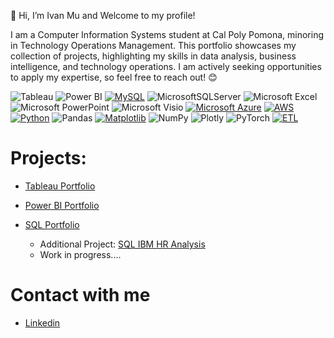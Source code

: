 
👋 Hi, I’m Ivan Mu and Welcome to my profile! 

I am a Computer Information Systems student at Cal Poly Pomona, minoring in Technology Operations Management. This portfolio showcases my collection of projects, highlighting my skills in data analysis, business intelligence, and technology operations. I am actively seeking opportunities to apply my expertise, so feel free to reach out! 😊

![Tableau](https://img.shields.io/badge/-Tableau-E97627?style=flat&logo=Tableau&logoColor=white")
![Power BI](https://img.shields.io/badge/Power_BI-D83B01?logo=Power_BI&logoColor=white)
[![MySQL](https://img.shields.io/badge/MySQL-4479A1?logo=mysql&logoColor=fff)](#)
![MicrosoftSQLServer](https://img.shields.io/badge/Microsoft%20SQL%20Sever-CC2927?logo=microsoft%20sql%20server&logoColor=white)
![Microsoft Excel](https://img.shields.io/badge/Microsoft_Excel-217346?logo=microsoft-excel&logoColor=white)
![Microsoft PowerPoint](https://img.shields.io/badge/Microsoft_PowerPoint-B7472A?logo=microsoft-powerpoint&logoColor=white)
![Microsoft Visio ](https://img.shields.io/badge/Microsoft_Visio-3955A3?logo=microsoft-visio&logoColor=white)
[![Microsoft Azure](https://custom-icon-badges.demolab.com/badge/Microsoft%20Azure-0089D6?logo=msazure&logoColor=white)](#)
[![AWS](https://img.shields.io/badge/AWS-%23FF9900.svg?logo=amazon-web-services&logoColor=white)](#)
[![Python](https://img.shields.io/badge/Python-3776AB?logo=python&logoColor=fff)](#)
![Pandas](https://img.shields.io/badge/pandas-%23150458.svg?logo=pandas&logoColor=white)
[![Matplotlib](https://custom-icon-badges.demolab.com/badge/Matplotlib-71D291?logo=matplotlib&logoColor=fff)](#)
![NumPy](https://img.shields.io/badge/numpy-%23013243.svg?logo=numpy&logoColor=white)
![Plotly](https://img.shields.io/badge/Plotly-%233F4F75.svg?logo=plotly&logoColor=white)
![PyTorch](https://img.shields.io/badge/PyTorch-%23EE4C2C.svg?logo=PyTorch&logoColor=white)
[![ETL](https://custom-icon-badges.demolab.com/badge/ETL-9370DB?logo=etl-logo&logoColor=fff)](#)

# Projects: 

* [Tableau Portfolio](https://github.com/ivanmu-1/Tableau-Portfolio)

* [Power BI Portfolio](https://github.com/ivanmu-1/PowerBI-Portfolio)

* [SQL Portfolio](https://github.com/ivanmu-1/SQL-Portfolio)
  - Additional Project: [SQL IBM HR Analysis](https://github.com/ivanmu-1/IBM-HR-Analysis)
  - Work in progress....






# Contact with me
* [Linkedin](https://www.linkedin.com/feed/)





